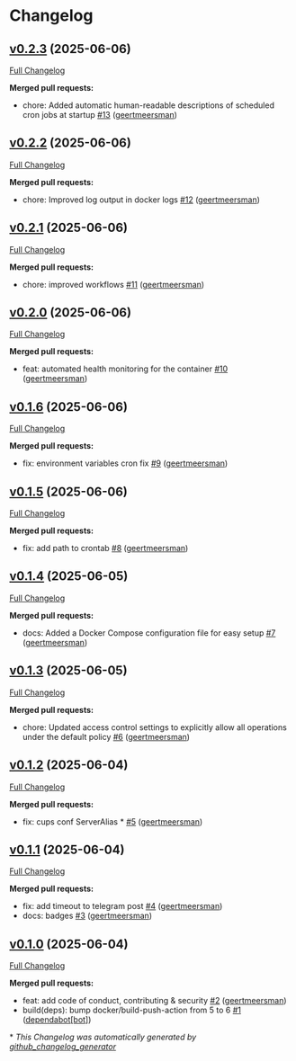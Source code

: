 # Changelog

## [v0.2.3](https://github.com/geertmeersman/print-color-test/tree/v0.2.3) (2025-06-06)

[Full Changelog](https://github.com/geertmeersman/print-color-test/compare/v0.2.2...v0.2.3)

**Merged pull requests:**

- chore: Added automatic human-readable descriptions of scheduled cron jobs at startup [\#13](https://github.com/geertmeersman/print-color-test/pull/13) ([geertmeersman](https://github.com/geertmeersman))

## [v0.2.2](https://github.com/geertmeersman/print-color-test/tree/v0.2.2) (2025-06-06)

[Full Changelog](https://github.com/geertmeersman/print-color-test/compare/v0.2.1...v0.2.2)

**Merged pull requests:**

- chore: Improved log output in docker logs [\#12](https://github.com/geertmeersman/print-color-test/pull/12) ([geertmeersman](https://github.com/geertmeersman))

## [v0.2.1](https://github.com/geertmeersman/print-color-test/tree/v0.2.1) (2025-06-06)

[Full Changelog](https://github.com/geertmeersman/print-color-test/compare/v0.2.0...v0.2.1)

**Merged pull requests:**

- chore: improved workflows [\#11](https://github.com/geertmeersman/print-color-test/pull/11) ([geertmeersman](https://github.com/geertmeersman))

## [v0.2.0](https://github.com/geertmeersman/print-color-test/tree/v0.2.0) (2025-06-06)

[Full Changelog](https://github.com/geertmeersman/print-color-test/compare/v0.1.6...v0.2.0)

**Merged pull requests:**

- feat: automated health monitoring for the container [\#10](https://github.com/geertmeersman/print-color-test/pull/10) ([geertmeersman](https://github.com/geertmeersman))

## [v0.1.6](https://github.com/geertmeersman/print-color-test/tree/v0.1.6) (2025-06-06)

[Full Changelog](https://github.com/geertmeersman/print-color-test/compare/v0.1.5...v0.1.6)

**Merged pull requests:**

- fix: environment variables cron fix [\#9](https://github.com/geertmeersman/print-color-test/pull/9) ([geertmeersman](https://github.com/geertmeersman))

## [v0.1.5](https://github.com/geertmeersman/print-color-test/tree/v0.1.5) (2025-06-06)

[Full Changelog](https://github.com/geertmeersman/print-color-test/compare/v0.1.4...v0.1.5)

**Merged pull requests:**

- fix: add path to crontab [\#8](https://github.com/geertmeersman/print-color-test/pull/8) ([geertmeersman](https://github.com/geertmeersman))

## [v0.1.4](https://github.com/geertmeersman/print-color-test/tree/v0.1.4) (2025-06-05)

[Full Changelog](https://github.com/geertmeersman/print-color-test/compare/v0.1.3...v0.1.4)

**Merged pull requests:**

- docs: Added a Docker Compose configuration file for easy setup [\#7](https://github.com/geertmeersman/print-color-test/pull/7) ([geertmeersman](https://github.com/geertmeersman))

## [v0.1.3](https://github.com/geertmeersman/print-color-test/tree/v0.1.3) (2025-06-05)

[Full Changelog](https://github.com/geertmeersman/print-color-test/compare/v0.1.2...v0.1.3)

**Merged pull requests:**

- chore: Updated access control settings to explicitly allow all operations under the default policy [\#6](https://github.com/geertmeersman/print-color-test/pull/6) ([geertmeersman](https://github.com/geertmeersman))

## [v0.1.2](https://github.com/geertmeersman/print-color-test/tree/v0.1.2) (2025-06-04)

[Full Changelog](https://github.com/geertmeersman/print-color-test/compare/v0.1.1...v0.1.2)

**Merged pull requests:**

- fix: cups conf ServerAlias \* [\#5](https://github.com/geertmeersman/print-color-test/pull/5) ([geertmeersman](https://github.com/geertmeersman))

## [v0.1.1](https://github.com/geertmeersman/print-color-test/tree/v0.1.1) (2025-06-04)

[Full Changelog](https://github.com/geertmeersman/print-color-test/compare/v0.1.0...v0.1.1)

**Merged pull requests:**

- fix: add timeout to telegram post [\#4](https://github.com/geertmeersman/print-color-test/pull/4) ([geertmeersman](https://github.com/geertmeersman))
- docs: badges [\#3](https://github.com/geertmeersman/print-color-test/pull/3) ([geertmeersman](https://github.com/geertmeersman))

## [v0.1.0](https://github.com/geertmeersman/print-color-test/tree/v0.1.0) (2025-06-04)

[Full Changelog](https://github.com/geertmeersman/print-color-test/compare/01a7ad5c182ca905fe20829249b199816b48b1d7...v0.1.0)

**Merged pull requests:**

- feat: add code of conduct, contributing & security [\#2](https://github.com/geertmeersman/print-color-test/pull/2) ([geertmeersman](https://github.com/geertmeersman))
- build\(deps\): bump docker/build-push-action from 5 to 6 [\#1](https://github.com/geertmeersman/print-color-test/pull/1) ([dependabot[bot]](https://github.com/apps/dependabot))



\* *This Changelog was automatically generated by [github_changelog_generator](https://github.com/github-changelog-generator/github-changelog-generator)*
